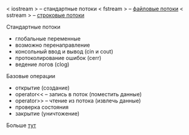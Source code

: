 < iostream > – стандартные потоки
< fstream > – [файловые потоки](вывод%20и%20ввод,%20файловые%20потоки)
< sstream > – [строковые потоки](потоки%20строковые)

Стандартные потоки 
- глобальные переменные 
- возможно перенаправление 
- консольный ввод и вывод (cin и cout) 
- протоколирование ошибок (cerr) 
- ведение логов (clog)

Базовые операции 
- открытие (создание) 
- operator<< – запись в поток (поместить данные) 
- operator>> – чтение из потока (извлечь данные) 
- проверка состояния 
- закрытие (уничтожение)

Больше [тут](ввод%20и%20вывод,%20стандартная%20библиотека)